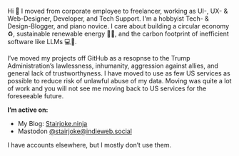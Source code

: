 Hi 👋
I moved from corporate employee to freelancer, working as UI-, UX- & Web-Designer, Developer, and Tech Support. I'm a hobbyist Tech- & Design-Blogger, and piano novice. I care about building a circular economy ♻️, sustainable renewable energy 🔋🌞, and the carbon footprint of inefficient software like LLMs 💻💨.

I’ve moved my projects off GitHub as a resopnse to the Trump Administration’s lawlessness, inhumanity, aggression against allies, and general lack of trustworthyness. I have moved to use as few US services as possible to reduce risk of unlawful abuse of my data. Moving was quite a lot of work and you will not see me moving back to US services for the foreseeable future.

**I’m active on:**
- My Blog: [Stairjoke.ninja](https://stairjoke.ninja)
- Mastodon [@stairjoke@indieweb.social](https://indieweb.social/@stairjoke)

I have accounts elsewhere, but I mostly don’t use them.
